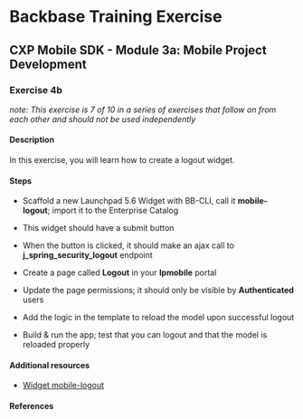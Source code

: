 Backbase Training Exercise
==========================

CXP Mobile SDK - Module 3a: Mobile Project Development
------------------------------------------------------

### Exercise 4b

*note: This exercise is 7 of 10 in a series of exercises that follow on from
each other and should not be used independently*

#### Description

In this exercise, you will learn how to create a logout widget.

#### Steps

-   Scaffold a new Launchpad 5.6 Widget with BB-CLI, call it **mobile-logout**;
    import it to the Enterprise Catalog

-   This widget should have a submit button

-   When the button is clicked, it should make an ajax call to
    **j\_spring\_security\_logout** endpoint

-   Create a page called **Logout** in your **lpmobile** portal

-   Update the page permissions; it should only be visible by **Authenticated**
    users

-   Add the logic in the template to reload the model upon successful logout

-   Build & run the app; test that you can logout and that the model is reloaded
    properly

#### Additional resources

-   [Widget mobile-logout](<../../Resources/widgets/mobile-logout>)

#### References
